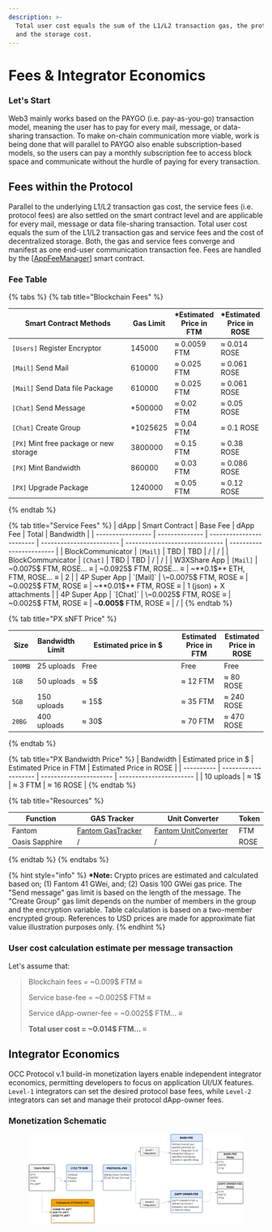 ```yaml
---
description: >-
  Total user cost equals the sum of the L1/L2 transaction gas, the protocol fee
  and the storage cost.
---
```


# Fees & Integrator Economics

### Let's Start

Web3 mainly works based on the PAYGO (i.e. pay-as-you-go) transaction model, meaning the user has to pay for every mail, message, or data-sharing transaction. To make on-chain communication more viable, work is being done that will parallel to PAYGO also enable subscription-based models, so the users can pay a monthly subscription fee to access block space and communicate without the hurdle of paying for every transaction.

## Fees within the Protocol

Parallel to the underlying L1/L2 transaction gas cost, the service fees (i.e. protocol fees) are also settled on the smart contract level and are applicable for every mail, message or data file-sharing transaction. Total user cost equals the sum of the L1/L2 transaction gas and service fees and the cost of decentralized storage. Both, the gas and service fees converge and manifest as one end-user communication transaction fee. Fees are handled by the \[[AppFeeManager](architecture-by-layers/occ-protocol-v.1.md#appfeemanager-smart-contract)] smart contract.&#x20;

### Fee Table

{% tabs %}
{% tab title="Blockchain Fees" %}
<table><thead><tr><th width="278.66666666666663">Smart Contract Methods</th><th>Gas Limit</th><th>*Estimated Price in FTM</th><th>*Estimated Price in ROSE</th></tr></thead><tbody><tr><td><code>[Users]</code> Register Encryptor</td><td>145000</td><td>≈ 0.0059 FTM</td><td>≈ 0.014 ROSE</td></tr><tr><td><code>[Mail]</code> Send Mail</td><td>610000</td><td>≈ 0.025 FTM</td><td>≈ 0.061 ROSE</td></tr><tr><td><code>[Mail]</code> Send Data file Package</td><td>610000</td><td>≈ 0.025 FTM</td><td>≈ 0.061 ROSE</td></tr><tr><td><code>[Chat]</code> Send Message</td><td>*500000</td><td>≈ 0.02 FTM</td><td>≈ 0.05 ROSE</td></tr><tr><td><code>[Chat]</code> Create Group</td><td>*1025625</td><td>≈ 0.04 FTM</td><td>≈ 0.1 ROSE</td></tr><tr><td><code>[PX]</code> Mint free package or new storage</td><td>3800000</td><td>≈ 0.15 FTM</td><td>≈ 0.38 ROSE</td></tr><tr><td><code>[PX]</code> Mint Bandwidth</td><td>860000</td><td>≈ 0.03 FTM</td><td>≈ 0.086 ROSE</td></tr><tr><td><code>[PX]</code> Upgrade Package</td><td>1240000</td><td>≈ 0.05 FTM</td><td>≈ 0.12 ROSE</td></tr></tbody></table>
{% endtab %}

{% tab title="Service Fees" %}
| dApp              | Smart Contract | Base Fee                 | dApp Fee                 | Total                          | Bandwidth                |
| ----------------- | -------------- | ------------------------ | ------------------------ | ------------------------------ | ------------------------ |
| BlockCommunicator | `[Mail]`       | TBD                      | TBD                      | /                              | /                        |
| BlockCommunicator | `[Chat]`       | TBD                      | TBD                      | /                              | /                        |
| W3XShare App      | `[Mail]`       | \~0.0075$ FTM, ROSE... ≡ | \~0.0925$ FTM, ROSE... ≡ | \~**0.1$** ETH, FTM, ROSE... ≡ | 2                        |
| 4P Super App      | `[Mail]`       | \~0.0075$ FTM, ROSE ≡    | \~0.0025$ FTM, ROSE ≡    | \~**0.01$** FTM, ROSE ≡        | 1 (json) + X attachments |
| 4P Super App      | `[Chat]`       | \~0.0025$ FTM, ROSE ≡    | \~0.0025$ FTM, ROSE ≡    | \~**0.005$** FTM, ROSE ≡       | /                        |
{% endtab %}

{% tab title="PX sNFT Price" %}
<table><thead><tr><th>Size</th><th>Bandwidth Limit</th><th width="182">Estimated price in $</th><th>Estimated Price in FTM</th><th>Estimated Price in ROSE</th></tr></thead><tbody><tr><td><code>100MB</code></td><td>25 uploads</td><td>Free</td><td>Free</td><td>Free</td></tr><tr><td><code>1GB</code></td><td>50 uploads</td><td>≈ 5$</td><td>≈ 12 FTM</td><td>≈ 80 ROSE</td></tr><tr><td><code>5GB</code></td><td>150 uploads</td><td>≈ 15$</td><td>≈ 35 FTM</td><td>≈ 240 ROSE</td></tr><tr><td><code>20BG</code></td><td>400 uploads</td><td>≈ 30$</td><td>≈ 70 FTM</td><td>≈ 470 ROSE</td></tr></tbody></table>
{% endtab %}

{% tab title="PX Bandwidth Price" %}
| Bandwidth  | Estimated price in $ | Estimated Price in FTM | Estimated Price in ROSE |
| ---------- | -------------------- | ---------------------- | ----------------------- |
| 10 uploads | ≈ 1$                 | ≈ 3 FTM                | ≈ 16 ROSE               |
{% endtab %}

{% tab title="Resources" %}
<table><thead><tr><th width="163.66666666666663">Function</th><th width="196">GAS Tracker</th><th width="207">Unit Converter</th><th>Token</th></tr></thead><tbody><tr><td>Fantom</td><td><a href="https://ftmscan.com/gastracker">Fantom GasTracker</a></td><td><a href="https://ftmscan.com/unitconverter">Fantom UnitConverter</a></td><td>FTM</td></tr><tr><td>Oasis Sapphire</td><td>/</td><td>/</td><td>ROSE</td></tr></tbody></table>
{% endtab %}
{% endtabs %}

{% hint style="info" %}
**\*Note:** Crypto prices are estimated and calculated based on; (1) Fantom 41 GWei, and; (2) Oasis 100 GWei gas price. The "Send message" gas limit is based on the length of the message. The "Create Group" gas limit depends on the number of members in the group and the encryption variable. Table calculation is based on a two-member encrypted group. References to USD prices are made for approximate fiat value illustration purposes only.
{% endhint %}

### User cost calculation estimate per message transaction

Let's assume that:&#x20;

> Blockchain fees = \~0.009$ FTM ≡
>
> Service base-fee = \~0.0025$ FTM ≡
>
> Service dApp-owner-fee  = \~0.0025$ FTM... ≡
>
> **Total user cost = \~0.014$ FTM... ≡**

## Integrator Economics

OCC Protocol v.1 build-in monetization layers enable independent integrator economics, permitting developers to focus on application UI/UX features. `Level-1` integrators can set the desired protocol base fees, while `Level-2` integrators can set and manage their protocol dApp-owner fees.

### Monetization Schematic

<figure><img src="../.gitbook/assets/IMMU3-FEES-24.png" alt=""><figcaption></figcaption></figure>
